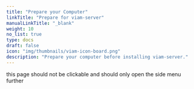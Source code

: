 ```yaml
---
title: "Prepare your Computer"
linkTitle: "Prepare for viam-server"
manualLinkTitle: "_blank"
weight: 10
no_list: true
type: docs
draft: false
icon: "img/thumbnails/viam-icon-board.png"
description: "Prepare your computer before installing viam-server."
---
```


this page should not be clickable and should only open the side menu further
